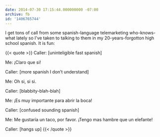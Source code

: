 ```yaml
---
date: 2014-07-30 17:15:44.000000000 -07:00
archive: fb
id: '1406765744'
---
```


I get tons of call from some spanish-language telemarketing who-knows-what lately so I've taken to talking to them in my 20-years-forgotton high school spanish. It is fun:

{{< quote >}}
Caller: [uninteligible fast spanish]

Me: ¡Claro que si!

Caller: [more spanish I don’t understand]

Me: Oh si, si si.

Caller: [blabbity-blah-blah]

Me: ¡Es muy importante para abrir la boca!

Caller: [confused sounding spanish]

Me: Me gustaría un taco, por favor. ¡Tengo mas hambre que un elefante!

Caller: [hangs up]
{{< /quote >}}